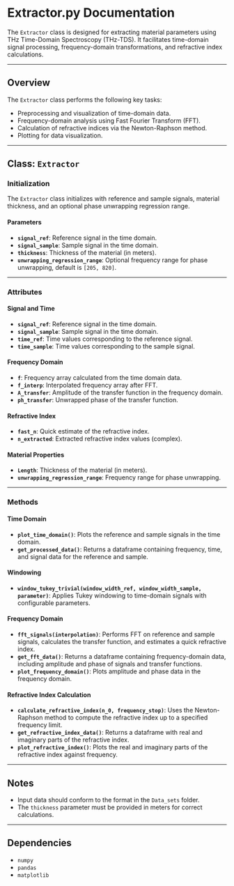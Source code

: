 # Extractor.py Documentation

The `Extractor` class is designed for extracting material parameters using THz Time-Domain Spectroscopy (THz-TDS). It facilitates time-domain signal processing, frequency-domain transformations, and refractive index calculations.

---

## Overview

The `Extractor` class performs the following key tasks:
- Preprocessing and visualization of time-domain data.
- Frequency-domain analysis using Fast Fourier Transform (FFT).
- Calculation of refractive indices via the Newton-Raphson method.
- Plotting for data visualization.

---

## Class: `Extractor`

### Initialization

The `Extractor` class initializes with reference and sample signals, material thickness, and an optional phase unwrapping regression range.

#### Parameters
- **`signal_ref`**: Reference signal in the time domain.
- **`signal_sample`**: Sample signal in the time domain.
- **`thickness`**: Thickness of the material (in meters).
- **`unwrapping_regression_range`**: Optional frequency range for phase unwrapping, default is `[205, 820]`.

---

### Attributes

#### Signal and Time
- **`signal_ref`**: Reference signal in the time domain.
- **`signal_sample`**: Sample signal in the time domain.
- **`time_ref`**: Time values corresponding to the reference signal.
- **`time_sample`**: Time values corresponding to the sample signal.

#### Frequency Domain
- **`f`**: Frequency array calculated from the time domain data.
- **`f_interp`**: Interpolated frequency array after FFT.
- **`A_transfer`**: Amplitude of the transfer function in the frequency domain.
- **`ph_transfer`**: Unwrapped phase of the transfer function.

#### Refractive Index
- **`fast_n`**: Quick estimate of the refractive index.
- **`n_extracted`**: Extracted refractive index values (complex).

#### Material Properties
- **`Length`**: Thickness of the material (in meters).
- **`unwrapping_regression_range`**: Frequency range for phase unwrapping.

---

### Methods

#### Time Domain
- **`plot_time_domain()`**: Plots the reference and sample signals in the time domain.
- **`get_processed_data()`**: Returns a dataframe containing frequency, time, and signal data for the reference and sample.

#### Windowing
- **`window_tukey_trivial(window_width_ref, window_width_sample, parameter)`**: Applies Tukey windowing to time-domain signals with configurable parameters.

#### Frequency Domain
- **`fft_signals(interpolation)`**: Performs FFT on reference and sample signals, calculates the transfer function, and estimates a quick refractive index.
- **`get_fft_data()`**: Returns a dataframe containing frequency-domain data, including amplitude and phase of signals and transfer functions.
- **`plot_frequency_domain()`**: Plots amplitude and phase data in the frequency domain.

#### Refractive Index Calculation
- **`calculate_refractive_index(n_0, frequency_stop)`**: Uses the Newton-Raphson method to compute the refractive index up to a specified frequency limit.
- **`get_refractive_index_data()`**: Returns a dataframe with real and imaginary parts of the refractive index.
- **`plot_refractive_index()`**: Plots the real and imaginary parts of the refractive index against frequency.

---

## Notes
- Input data should conform to the format in the `Data_sets` folder.
- The `thickness` parameter must be provided in meters for correct calculations.

---

## Dependencies
- `numpy`
- `pandas`
- `matplotlib`